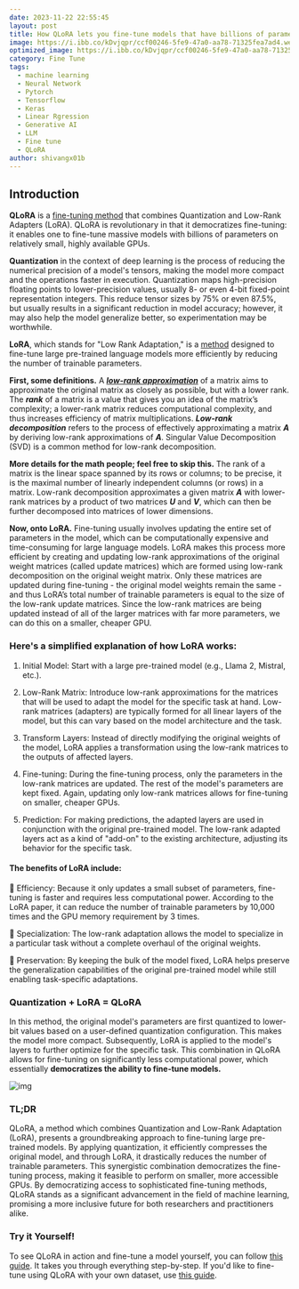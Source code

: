 ```yaml
---
date: 2023-11-22 22:55:45
layout: post
title: How QLoRA lets you fine-tune models that have billions of parameters on a relatively small GPU
image: https://i.ibb.co/kDvjqpr/ccf00246-5fe9-47a0-aa78-71325fea7ad4.webp
optimized_image: https://i.ibb.co/kDvjqpr/ccf00246-5fe9-47a0-aa78-71325fea7ad4.webp
category: Fine Tune
tags:
  - machine learning
  - Neural Network
  - Pytorch
  - Tensorflow
  - Keras
  - Linear Rgression
  - Generative AI
  - LLM
  - Fine tune
  - QLoRA
author: shivangx01b
---
```


## Introduction

**QLoRA** is a [fine-tuning method](https://arxiv.org/abs/2305.14314) that combines Quantization and Low-Rank Adapters (LoRA). QLoRA is revolutionary in that it democratizes fine-tuning: it enables one to fine-tune massive models with billions of parameters on relatively small, highly available GPUs.

**Quantization** in the context of deep learning is the process of reducing the numerical precision of a model's tensors, making the model more compact and the operations faster in execution. Quantization maps high-precision floating points to lower-precision values, usually 8- or even 4-bit fixed-point representation integers. This reduce tensor sizes by 75% or even 87.5%, but usually results in a significant reduction in model accuracy; however, it may also help the model generalize better, so experimentation may be worthwhile.

**LoRA**, which stands for "Low Rank Adaptation," is a [method](https://arxiv.org/abs/2106.09685) designed to fine-tune large pre-trained language models more efficiently by reducing the number of trainable parameters.

**First, some definitions.** A [**_low-rank approximation_**](https://web.stanford.edu/class/cs168/l/l9.pdf) of a matrix aims to approximate the original matrix as closely as possible, but with a lower rank. The **_rank_** of a matrix is a value that gives you an idea of the matrix’s complexity; a lower-rank matrix reduces computational complexity, and thus increases efficiency of matrix multiplications. **_Low-rank decomposition_** refers to the process of effectively approximating a matrix **_A_** by deriving low-rank approximations of **_A_**. Singular Value Decomposition (SVD) is a common method for low-rank decomposition.

**More details for the math people; feel free to skip this.** The rank of a matrix is the linear space spanned by its rows or columns; to be precise, it is the maximal number of linearly independent columns (or rows) in a matrix. Low-rank decomposition approximates a given matrix **_A_** with lower-rank matrices by a product of two matrices **_U_** and **_V_**, which can then be further decomposed into matrices of lower dimensions.

**Now, onto LoRA.** Fine-tuning usually involves updating the entire set of parameters in the model, which can be computationally expensive and time-consuming for large language models. LoRA makes this process more efficient by creating and updating low-rank approximations of the original weight matrices (called update matrices) which are formed using low-rank decomposition on the original weight matrix. Only these matrices are updated during fine-tuning - the original model weights remain the same - and thus LoRA’s total number of trainable parameters is equal to the size of the low-rank update matrices. Since the low-rank matrices are being updated instead of all of the larger matrices with far more parameters, we can do this on a smaller, cheaper GPU.

### **Here's a simplified explanation of how LoRA works:**

1.  Initial Model: Start with a large pre-trained model (e.g., Llama 2, Mistral, etc.).
    
2.  Low-Rank Matrix: Introduce low-rank approximations for the matrices that will be used to adapt the model for the specific task at hand. Low-rank matrices (adapters) are typically formed for all linear layers of the model, but this can vary based on the model architecture and the task.
    
3.  Transform Layers: Instead of directly modifying the original weights of the model, LoRA applies a transformation using the low-rank matrices to the outputs of affected layers.
    
4.  Fine-tuning: During the fine-tuning process, only the parameters in the low-rank matrices are updated. The rest of the model's parameters are kept fixed. Again, updating only low-rank matrices allows for fine-tuning on smaller, cheaper GPUs.
    
5.  Prediction: For making predictions, the adapted layers are used in conjunction with the original pre-trained model. The low-rank adapted layers act as a kind of "add-on" to the existing architecture, adjusting its behavior for the specific task.
    

#### **The benefits of LoRA include:**

🌟 Efficiency: Because it only updates a small subset of parameters, fine-tuning is faster and requires less computational power. According to the LoRA paper, it can reduce the number of trainable parameters by 10,000 times and the GPU memory requirement by 3 times.

🌟 Specialization: The low-rank adaptation allows the model to specialize in a particular task without a complete overhaul of the original weights.

🌟 Preservation: By keeping the bulk of the model fixed, LoRA helps preserve the generalization capabilities of the original pre-trained model while still enabling task-specific adaptations.

### **Quantization + LoRA = QLoRA**

In this method, the original model's parameters are first quantized to lower-bit values based on a user-defined quantization configuration. This makes the model more compact. Subsequently, LoRA is applied to the model's layers to further optimize for the specific task. This combination in QLoRA allows for fine-tuning on significantly less computational power, which essentially **democratizes the ability to fine-tune models.**

![img](https://brev.dev/_next/image?url=%2F_next%2Fstatic%2Fmedia%2Fqlora_figure.d40cbd92.png&w=1920&q=75)

### **TL;DR**

QLoRA, a method which combines Quantization and Low-Rank Adaptation (LoRA), presents a groundbreaking approach to fine-tuning large pre-trained models. By applying quantization, it efficiently compresses the original model, and through LoRA, it drastically reduces the number of trainable parameters. This synergistic combination democratizes the fine-tuning process, making it feasible to perform on smaller, more accessible GPUs. By democratizing access to sophisticated fine-tuning methods, QLoRA stands as a significant advancement in the field of machine learning, promising a more inclusive future for both researchers and practitioners alike.

### **Try it Yourself!**

To see QLoRA in action and fine-tune a model yourself, you can follow [this guide](https://github.com/brevdev/notebooks/blob/main/mistral-finetune.ipynb). It takes you through everything step-by-step. If you'd like to fine-tune using QLoRA with your own dataset, use [this guide](https://github.com/brevdev/notebooks/blob/main/mistral-finetune-own-data.ipynb).

